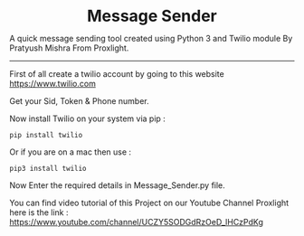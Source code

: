 <p align="center">

  <h1 align="center" style="margin: 0 auto 0 auto;">Message Sender</h1>
  
  </p>
  
A quick message sending tool created using Python 3 and Twilio module By Pratyush Mishra From Proxlight.
___

First of all create a twilio account by going to this website https://www.twilio.com

Get your Sid, Token & Phone number.

Now install Twilio on your system via pip :
```
pip install twilio

```
Or if you are on a mac then use :
```
pip3 install twilio

```

Now Enter the required details in Message_Sender.py file.

You can find video tutorial of this Project on our Youtube Channel Proxlight here is the link : https://www.youtube.com/channel/UCZY5SODGdRzOeD_lHCzPdKg
